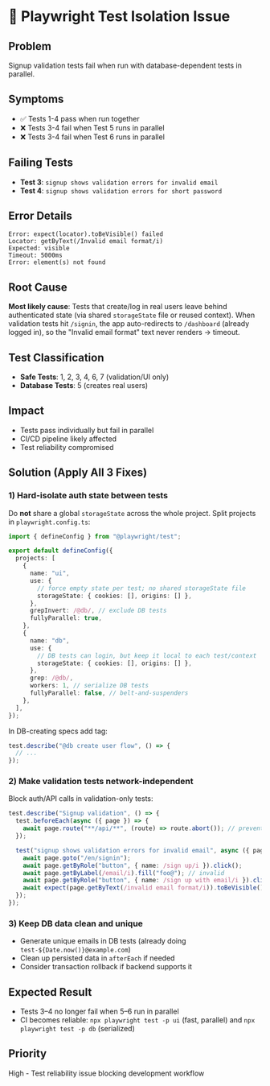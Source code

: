 # 🐛 Playwright Test Isolation Issue

## Problem

Signup validation tests fail when run with database-dependent tests in parallel.

## Symptoms

- ✅ Tests 1-4 pass when run together
- ❌ Tests 3-4 fail when Test 5 runs in parallel
- ❌ Tests 3-4 fail when Test 6 runs in parallel

## Failing Tests

- **Test 3**: `signup shows validation errors for invalid email`
- **Test 4**: `signup shows validation errors for short password`

## Error Details

```
Error: expect(locator).toBeVisible() failed
Locator: getByText(/Invalid email format/i)
Expected: visible
Timeout: 5000ms
Error: element(s) not found
```

## Root Cause

**Most likely cause**: Tests that create/log in real users leave behind authenticated state (via shared `storageState` file or reused context). When validation tests hit `/signin`, the app auto-redirects to `/dashboard` (already logged in), so the "Invalid email format" text never renders → timeout.

## Test Classification

- **Safe Tests**: 1, 2, 3, 4, 6, 7 (validation/UI only)
- **Database Tests**: 5 (creates real users)

## Impact

- Tests pass individually but fail in parallel
- CI/CD pipeline likely affected
- Test reliability compromised

## Solution (Apply All 3 Fixes)

### 1) Hard-isolate auth state between tests

Do **not** share a global `storageState` across the whole project. Split projects in `playwright.config.ts`:

```ts
import { defineConfig } from "@playwright/test";

export default defineConfig({
  projects: [
    {
      name: "ui",
      use: {
        // force empty state per test; no shared storageState file
        storageState: { cookies: [], origins: [] },
      },
      grepInvert: /@db/, // exclude DB tests
      fullyParallel: true,
    },
    {
      name: "db",
      use: {
        // DB tests can login, but keep it local to each test/context
        storageState: { cookies: [], origins: [] },
      },
      grep: /@db/,
      workers: 1, // serialize DB tests
      fullyParallel: false, // belt-and-suspenders
    },
  ],
});
```

In DB-creating specs add tag:

```ts
test.describe("@db create user flow", () => {
  // ...
});
```

### 2) Make validation tests network-independent

Block auth/API calls in validation-only tests:

```ts
test.describe("Signup validation", () => {
  test.beforeEach(async ({ page }) => {
    await page.route("**/api/**", (route) => route.abort()); // prevent backend from changing UI logic
  });

  test("signup shows validation errors for invalid email", async ({ page }) => {
    await page.goto("/en/signin");
    await page.getByRole("button", { name: /sign up/i }).click();
    await page.getByLabel(/email/i).fill("foo@"); // invalid
    await page.getByRole("button", { name: /sign up with email/i }).click();
    await expect(page.getByText(/invalid email format/i)).toBeVisible();
  });
});
```

### 3) Keep DB data clean and unique

- Generate unique emails in DB tests (already doing `test-${Date.now()}@example.com`)
- Clean up persisted data in `afterEach` if needed
- Consider transaction rollback if backend supports it

## Expected Result

- Tests 3–4 no longer fail when 5–6 run in parallel
- CI becomes reliable: `npx playwright test -p ui` (fast, parallel) and `npx playwright test -p db` (serialized)

## Priority

High - Test reliability issue blocking development workflow
